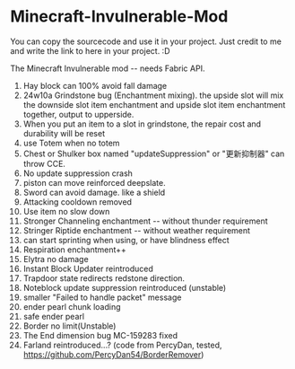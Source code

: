 # Minecraft-Invulnerable-Mod

You can copy the sourcecode and use it in your project. Just credit to me and write the link to here in your project. :D

The Minecraft Invulnerable mod -- needs Fabric API.

1. Hay block can 100% avoid fall damage
2. 24w10a Grindstone bug (Enchantment mixing). the upside slot will mix the downside slot item enchantment and upside slot item enchantment together, output to upperside.
3. When you put an item to a slot in grindstone, the repair cost and durability will be reset
4. use Totem when no totem
5. Chest or Shulker box  named "updateSuppression" or "更新抑制器" can throw CCE.
6. No update suppression crash
7. piston can move reinforced deepslate.
8. Sword can avoid damage. like a shield
9. Attacking cooldown removed
10. Use item no slow down
11. Stronger Channeling enchantment -- without thunder requirement
12. Stringer Riptide enchantment -- without weather requirement
13. can start sprinting when using, or have blindness effect
14. Respiration enchantment++
15. Elytra no damage
16. Instant Block Updater reintroduced
17. Trapdoor state redirects redstone direction.
18. Noteblock update suppression reintroduced (unstable)
19. smaller "Failed to handle packet" message
20. ender pearl chunk loading
21. safe ender pearl
22. Border no limit(Unstable)
23. The End dimension bug MC-159283 fixed
24. Farland reintroduced...? (code from PercyDan, tested, https://github.com/PercyDan54/BorderRemover)
